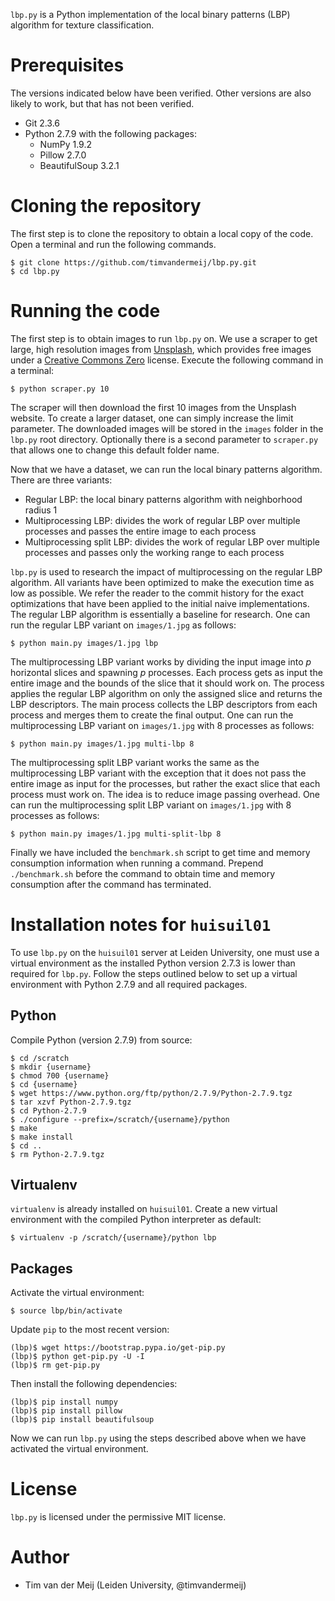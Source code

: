 `lbp.py` is a Python implementation of the local binary patterns (LBP) algorithm for texture classification.

Prerequisites
=============

The versions indicated below have been verified. Other versions are also likely to work, but that has not been verified.

* Git 2.3.6
* Python 2.7.9 with the following packages:
  * NumPy 1.9.2
  * Pillow 2.7.0
  * BeautifulSoup 3.2.1

Cloning the repository
======================

The first step is to clone the repository to obtain a local copy of the code. Open a terminal and run the following commands.

    $ git clone https://github.com/timvandermeij/lbp.py.git
    $ cd lbp.py

Running the code
================

The first step is to obtain images to run `lbp.py` on. We use a scraper to get large, high resolution images from [Unsplash](https://unsplash.com), which
provides free images under a [Creative Commons Zero](https://unsplash.com/license) license. Execute the following command in a terminal:

    $ python scraper.py 10

The scraper will then download the first 10 images from the Unsplash website. To create a larger dataset, one can simply increase the limit parameter.
The downloaded images will be stored in the `images` folder in the `lbp.py` root directory. Optionally there is a second parameter to `scraper.py` that
allows one to change this default folder name.

Now that we have a dataset, we can run the local binary patterns algorithm. There are three variants:

* Regular LBP: the local binary patterns algorithm with neighborhood radius 1
* Multiprocessing LBP: divides the work of regular LBP over multiple processes and passes the entire image to each process
* Multiprocessing split LBP: divides the work of regular LBP over multiple processes and passes only the working range to each process

`lbp.py` is used to research the impact of multiprocessing on the regular LBP algorithm. All variants have been optimized to make the execution time as low
as possible. We refer the reader to the commit history for the exact optimizations that have been applied to the initial naive implementations. The regular
LBP algorithm is essentially a baseline for research. One can run the regular LBP variant on `images/1.jpg` as follows:

    $ python main.py images/1.jpg lbp

The multiprocessing LBP variant works by dividing the input image into _p_ horizontal slices and spawning _p_ processes. Each process gets as input the
entire image and the bounds of the slice that it should work on. The process applies the regular LBP algorithm on only the assigned slice and returns the
LBP descriptors. The main process collects the LBP descriptors from each process and merges them to create the final output. One can run the multiprocessing
LBP variant on `images/1.jpg` with 8 processes as follows:

    $ python main.py images/1.jpg multi-lbp 8

The multiprocessing split LBP variant works the same as the multiprocessing LBP variant with the exception that it does not pass the entire image as input
for the processes, but rather the exact slice that each process must work on. The idea is to reduce image passing overhead. One can run the multiprocessing
split LBP variant on `images/1.jpg` with 8 processes as follows:

    $ python main.py images/1.jpg multi-split-lbp 8

Finally we have included the `benchmark.sh` script to get time and memory consumption information when running a command. Prepend `./benchmark.sh` before the
command to obtain time and memory consumption after the command has terminated.

Installation notes for `huisuil01`
==================================

To use `lbp.py` on the `huisuil01` server at Leiden University, one must use a virtual environment as the installed Python version 2.7.3 is lower than required
for `lbp.py`. Follow the steps outlined below to set up a virtual environment with Python 2.7.9 and all required packages.

Python
------

Compile Python (version 2.7.9) from source:

    $ cd /scratch
    $ mkdir {username}
    $ chmod 700 {username}
    $ cd {username}
    $ wget https://www.python.org/ftp/python/2.7.9/Python-2.7.9.tgz
    $ tar xzvf Python-2.7.9.tgz
    $ cd Python-2.7.9
    $ ./configure --prefix=/scratch/{username}/python
    $ make
    $ make install
    $ cd ..
    $ rm Python-2.7.9.tgz

Virtualenv
----------

`virtualenv` is already installed on `huisuil01`. Create a new virtual environment with the compiled Python interpreter as default:

    $ virtualenv -p /scratch/{username}/python lbp

Packages
--------

Activate the virtual environment:

    $ source lbp/bin/activate

Update `pip` to the most recent version:

    (lbp)$ wget https://bootstrap.pypa.io/get-pip.py
    (lbp)$ python get-pip.py -U -I
    (lbp)$ rm get-pip.py

Then install the following dependencies:

    (lbp)$ pip install numpy
    (lbp)$ pip install pillow
    (lbp)$ pip install beautifulsoup

Now we can run `lbp.py` using the steps described above when we have activated the virtual environment.

License
=======

`lbp.py` is licensed under the permissive MIT license.

Author
======

* Tim van der Meij (Leiden University, @timvandermeij)
